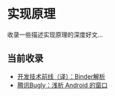 # 实现原理

收录一些描述实现原理的深度好文...

## 当前收录 

- [开发技术前线（译）：Binder解析](http://www.devtf.cn/?p=983)
- [腾讯Bugly：浅析 Android 的窗口](http://t.cn/RbggwDF)

